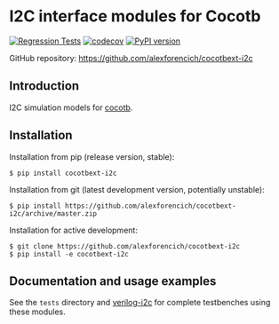 # I2C interface modules for Cocotb

[![Regression Tests](https://github.com/alexforencich/cocotbext-i2c/actions/workflows/regression-tests.yml/badge.svg)](https://github.com/alexforencich/cocotbext-i2c/actions/workflows/regression-tests.yml)
[![codecov](https://codecov.io/gh/alexforencich/cocotbext-i2c/branch/master/graph/badge.svg)](https://codecov.io/gh/alexforencich/cocotbext-i2c)
[![PyPI version](https://badge.fury.io/py/cocotbext-i2c.svg)](https://pypi.org/project/cocotbext-i2c)

GitHub repository: https://github.com/alexforencich/cocotbext-i2c

## Introduction

I2C simulation models for [cocotb](https://github.com/cocotb/cocotb).

## Installation

Installation from pip (release version, stable):

    $ pip install cocotbext-i2c

Installation from git (latest development version, potentially unstable):

    $ pip install https://github.com/alexforencich/cocotbext-i2c/archive/master.zip

Installation for active development:

    $ git clone https://github.com/alexforencich/cocotbext-i2c
    $ pip install -e cocotbext-i2c

## Documentation and usage examples

See the `tests` directory and [verilog-i2c](https://github.com/alexforencich/verilog-i2c) for complete testbenches using these modules.

